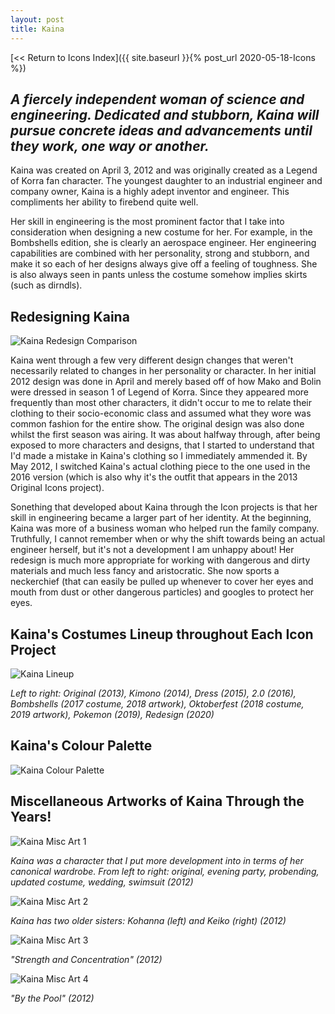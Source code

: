 ```yaml
---
layout: post
title: Kaina
---
```


[<< Return to Icons Index]({{ site.baseurl }}{% post_url 2020-05-18-Icons %})

## **_A fiercely independent woman of science and engineering. Dedicated and stubborn, Kaina will pursue concrete ideas and advancements until they work, one way or another._**

Kaina was created on April 3, 2012 and was originally created as a Legend of Korra fan character. The youngest daughter to an industrial engineer and company owner, Kaina is a highly adept inventor and engineer. This  compliments her ability to firebend quite well.

Her skill in engineering is the most prominent factor that I take into consideration when designing a new costume for her. For example, in the Bombshells edition, she is clearly an aerospace engineer. Her engineering capabilities are combined with her personality, strong and stubborn, and make it so each of her designs always give off a feeling of toughness. She is also always seen in pants unless the costume somehow implies skirts (such as dirndls). 


## **Redesigning Kaina**

![Kaina Redesign Comparison](/assets/artwork/IconProjects/IconIntros/Kaina/Redesign_Comparison_Kaina.jpg)

Kaina went through a few very different design changes that weren't necessarily related to changes in her personality or character. In her initial 2012 design was done in April and merely based off of how Mako and Bolin were dressed in season 1 of Legend of Korra. Since they appeared more frequently than most other characters, it didn't occur to me to relate their clothing to their socio-economic class and assumed what they wore was common fashion for the entire show. The original design was also done whilst the first season was airing. It was about halfway through, after being exposed to more characters and designs, that I started to understand that I'd made a mistake in Kaina's clothing so I immediately ammended it. By May 2012, I switched Kaina's actual clothing piece to the one used in the 2016 version (which is also why it's the outfit that appears in the 2013 Original Icons project).

Sonething that developed about Kaina through the Icon projects is that her skill in engineering became a larger part of her identity. At the beginning, Kaina was more of a business woman who helped run the family company. Truthfully, I cannot remember when or why the shift towards being an actual engineer herself, but it's not a development I am unhappy about! Her redesign is much more appropriate for working with dangerous and dirty materials and much less fancy and aristocratic. She now sports a neckerchief (that can easily be pulled up whenever to cover her eyes and mouth from dust or other dangerous particles) and googles to protect her eyes. 


## **Kaina's Costumes Lineup throughout Each Icon Project**

![Kaina Lineup](/assets/artwork/IconProjects/IconIntros/Kaina/Kaina_CostumeLineup.jpg) 

_Left to right: Original (2013), Kimono (2014), Dress (2015), 2.0 (2016), Bombshells (2017 costume, 2018 artwork), Oktoberfest (2018 costume, 2019 artwork), Pokemon (2019), Redesign (2020)_


## **Kaina's Colour Palette**

![Kaina Colour Palette](/assets/artwork/IconProjects/IconIntros/Kaina/Kaina_ColourPalette.jpg) 


## **Miscellaneous Artworks of Kaina Through the Years!**

![Kaina Misc Art 1](/assets/artwork/IconProjects/IconIntros/Kaina/Kaina_MiscArt1.jpg) 

_Kaina was a character that I put more development into in terms of her canonical wardrobe. From left to right: original, evening party, probending, updated costume, wedding, swimsuit (2012)_


![Kaina Misc Art 2](/assets/artwork/IconProjects/IconIntros/Kaina/Kaina_MiscArt2.jpg) 

_Kaina has two older sisters: Kohanna (left) and Keiko (right) (2012)_


![Kaina Misc Art 3](/assets/artwork/IconProjects/IconIntros/Kaina/Kaina_MiscArt3.jpg) 

_"Strength and Concentration" (2012)_


![Kaina Misc Art 4](/assets/artwork/IconProjects/IconIntros/Kaina/Kaina_MiscArt4.jpg) 

_"By the Pool" (2012)_




